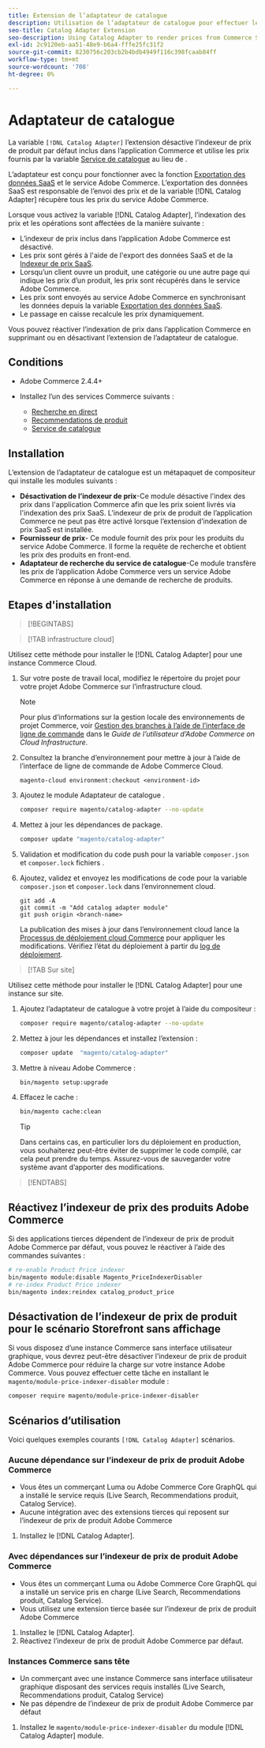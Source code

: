 ```yaml
---
title: Extension de l’adaptateur de catalogue
description: Utilisation de l’adaptateur de catalogue pour effectuer le rendu des prix à partir des services Commerce
seo-title: Catalog Adapter Extension
seo-description: Using Catalog Adapter to render prices from Commerce Services
exl-id: 2c9120eb-aa51-48e9-b6a4-fffe25fc31f2
source-git-commit: 8230756c203cb2b4bdb4949f116c398fcaab84ff
workflow-type: tm+mt
source-wordcount: '708'
ht-degree: 0%

---
```


# Adaptateur de catalogue

La variable `[!DNL Catalog Adapter]` l’extension désactive l’indexeur de prix de produit par défaut inclus dans l’application Commerce et utilise les prix fournis par la variable [Service de catalogue](../catalog-service/overview.md) au lieu de .

L’adaptateur est conçu pour fonctionner avec la fonction [Exportation des données SaaS](../data-export/overview.md) et le service Adobe Commerce. L’exportation des données SaaS est responsable de l’envoi des prix et de la variable [!DNL Catalog Adapter] récupère tous les prix du service Adobe Commerce.

Lorsque vous activez la variable [!DNL Catalog Adapter], l’indexation des prix et les opérations sont affectées de la manière suivante :

- L’indexeur de prix inclus dans l’application Adobe Commerce est désactivé.
- Les prix sont gérés à l&#39;aide de l&#39;export des données SaaS et de la [Indexeur de prix SaaS](price-indexing.md).
- Lorsqu’un client ouvre un produit, une catégorie ou une autre page qui indique les prix d’un produit, les prix sont récupérés dans le service Adobe Commerce.
- Les prix sont envoyés au service Adobe Commerce en synchronisant les données depuis la variable [Exportation des données SaaS](../data-export/overview.md).
- Le passage en caisse recalcule les prix dynamiquement.

Vous pouvez réactiver l’indexation de prix dans l’application Commerce en supprimant ou en désactivant l’extension de l’adaptateur de catalogue.

## Conditions

- Adobe Commerce 2.4.4+
- Installez l’un des services Commerce suivants :

   - [Recherche en direct](../live-search/install.md)
   - [Recommendations de produit](../product-recommendations/install-configure.md)
   - [Service de catalogue](../catalog-service/installation.md)

## Installation

L’extension de l’adaptateur de catalogue est un métapaquet de compositeur qui installe les modules suivants :

- **Désactivation de l’indexeur de prix**-Ce module désactive l&#39;index des prix dans l&#39;application Commerce afin que les prix soient livrés via l&#39;indexation des prix SaaS. L’indexeur de prix de produit de l’application Commerce ne peut pas être activé lorsque l’extension d’indexation de prix SaaS est installée.
- **Fournisseur de prix**- Ce module fournit des prix pour les produits du service Adobe Commerce. Il forme la requête de recherche et obtient les prix des produits en front-end.
- **Adaptateur de recherche du service de catalogue**-Ce module transfère les prix de l’application Adobe Commerce vers un service Adobe Commerce en réponse à une demande de recherche de produits.

## Etapes d&#39;installation

>[!BEGINTABS]

>[!TAB infrastructure cloud]

Utilisez cette méthode pour installer le [!DNL Catalog Adapter] pour une instance Commerce Cloud.

1. Sur votre poste de travail local, modifiez le répertoire du projet pour votre projet Adobe Commerce sur l’infrastructure cloud.

   >[!NOTE]
   >
   >Pour plus d’informations sur la gestion locale des environnements de projet Commerce, voir [Gestion des branches à l’aide de l’interface de ligne de commande](https://experienceleague.adobe.com/en/docs/commerce-cloud-service/user-guide/develop/cli-branches) dans le _Guide de l’utilisateur d’Adobe Commerce on Cloud Infrastructure_.

1. Consultez la branche d’environnement pour mettre à jour à l’aide de l’interface de ligne de commande de Adobe Commerce Cloud.

   ```shell
   magento-cloud environment:checkout <environment-id>
   ```

1. Ajoutez le module Adaptateur de catalogue .

   ```bash
   composer require magento/catalog-adapter --no-update
   ```

1. Mettez à jour les dépendances de package.

   ```bash
   composer update "magento/catalog-adapter"
   ```

1. Validation et modification du code push pour la variable `composer.json` et `composer.lock` fichiers .

1. Ajoutez, validez et envoyez les modifications de code pour la variable `composer.json` et `composer.lock` dans l’environnement cloud.

   ```shell
   git add -A
   git commit -m "Add catalog adapter module"
   git push origin <branch-name>
   ```

   La publication des mises à jour dans l’environnement cloud lance la [Processus de déploiement cloud Commerce](https://experienceleague.adobe.com/en/docs/commerce-cloud-service/user-guide/develop/deploy/process) pour appliquer les modifications. Vérifiez l’état du déploiement à partir du [log de déploiement](https://experienceleague.adobe.com/en/docs/commerce-cloud-service/user-guide/develop/test/log-locations#deploy-log).

>[!TAB Sur site]

Utilisez cette méthode pour installer le [!DNL Catalog Adapter] pour une instance sur site.

1. Ajoutez l’adaptateur de catalogue à votre projet à l’aide du compositeur :

   ```bash
   composer require magento/catalog-adapter --no-update
   ```

1. Mettez à jour les dépendances et installez l’extension :

   ```bash
   composer update  "magento/catalog-adapter"
   ```

1. Mettre à niveau Adobe Commerce :

   ```bash
   bin/magento setup:upgrade
   ```

1. Effacez le cache :

   ```bash
   bin/magento cache:clean
   ```

   >[!TIP]
   >
   >Dans certains cas, en particulier lors du déploiement en production, vous souhaiterez peut-être éviter de supprimer le code compilé, car cela peut prendre du temps. Assurez-vous de sauvegarder votre système avant d’apporter des modifications.

>[!ENDTABS]


## Réactivez l’indexeur de prix des produits Adobe Commerce

Si des applications tierces dépendent de l’indexeur de prix de produit Adobe Commerce par défaut, vous pouvez le réactiver à l’aide des commandes suivantes :

```bash
# re-enable Product Price indexer
bin/magento module:disable Magento_PriceIndexerDisabler
# re-index Product Price indexer
bin/magento index:reindex catalog_product_price
```

## Désactivation de l’indexeur de prix de produit pour le scénario Storefront sans affichage

Si vous disposez d’une instance Commerce sans interface utilisateur graphique, vous devrez peut-être désactiver l’indexeur de prix de produit Adobe Commerce pour réduire la charge sur votre instance Adobe Commerce. Vous pouvez effectuer cette tâche en installant le `magento/module-price-indexer-disabler` module :

```bash
composer require magento/module-price-indexer-disabler
```

## Scénarios d’utilisation

Voici quelques exemples courants `[!DNL Catalog Adapter]` scénarios.

### Aucune dépendance sur l’indexeur de prix de produit Adobe Commerce

- Vous êtes un commerçant Luma ou Adobe Commerce Core GraphQL qui a installé le service requis (Live Search, Recommendations produit, Catalog Service).
- Aucune intégration avec des extensions tierces qui reposent sur l’indexeur de prix de produit Adobe Commerce

1. Installez le [!DNL Catalog Adapter].

### Avec dépendances sur l’indexeur de prix de produit Adobe Commerce

- Vous êtes un commerçant Luma ou Adobe Commerce Core GraphQL qui a installé un service pris en charge (Live Search, Recommendations produit, Catalog Service).
- Vous utilisez une extension tierce basée sur l’indexeur de prix de produit Adobe Commerce

1. Installez le [!DNL Catalog Adapter].
1. Réactivez l’indexeur de prix de produit Adobe Commerce par défaut.

### Instances Commerce sans tête

- Un commerçant avec une instance Commerce sans interface utilisateur graphique disposant des services requis installés (Live Search, Recommendations produit, Catalog Service)
- Ne pas dépendre de l’indexeur de prix de produit Adobe Commerce par défaut

1. Installez le `magento/module-price-indexer-disabler` du module [!DNL Catalog Adapter] module.

